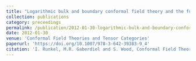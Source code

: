 ```yaml
---
title: "Logarithmic bulk and boundary conformal field theory and the full centre construction"
collection: publications
category: preceedings
permalink: /publication/2012-01-30-logarithmic-bulk-and-boundary-conformal-field-theory-and-the-full-centre-construction
date: 2012-01-30
venue: 'Conformal Field Theories and Tensor Categories'
paperurl: 'https://doi.org/10.1007/978-3-642-39383-9_4'
citation: 'I. Runkel, M.R. Gaberdiel and S. Wood, Conformal Field Theories and Tensor Categories. Mathematical Lectures from Peking University (2014)'
---
```

